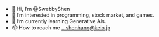 - 👋 Hi, I’m @SwebbyShen
- 👀 I’m interested in programming, stock market, and games.
- 🌱 I’m currently learning Generative AIs.
- 📫 How to reach me ...shenhang@keio.jp
